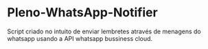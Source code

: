 # Pleno-WhatsApp-Notifier
Script criado no intuito de enviar lembretes através de menagens do whatsapp usando a API whatsapp bussiness cloud.
